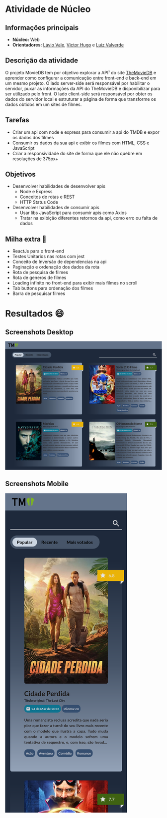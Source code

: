 # Atividade de Núcleo

## Informações principais

- **Núcleo:** Web
- **Orientadores:** [Lávio Vale](https://gitlab.com/lavio), [Victor Hugo](https://gitlab.com/victorhsmsantos) e [Luiz Valverde](https://gitlab.com/luiz2003)

## Descrição da atividade

O projeto MovieDB tem por objetivo explorar a API¹ do site [TheMovieDB](https://www.themoviedb.org/) e aprender como configurar a comunicação entre front-end e back-end em um mesmo projeto. O lado server-side será responsável por habilitar o servidor, puxar as informações da API do TheMovieDB e disponibilizar para ser utilizado pelo front. O lado client-side será responsável por obter os dados do servidor local e estruturar a página de forma que transforme os dados obtidos em um sites de filmes.

## Tarefas

- Criar um api com node e express para consumir a api do TMDB e expor os dados dos filmes
- Consumir os dados da sua api e exibir os filmes com HTML, CSS e JavaScript
- Criar a responsividade do site de forma que ele não quebre em resoluções de 375px+

## Objetivos

- Desenvolver habilidades de desenvolver apis
  - Node e Express
  - Conceitos de rotas e REST
  - HTTP Status Code
- Desenvolver habilidades de consumir apis
  - Usar libs JavaScript para consumir apis como Axios
  - Tratar na exibição diferentes retornos da api, como erro ou falta de dados

## Milha extra :rocket:

- ReactJs para o front-end
- Testes Unitarios nas rotas com jest
- Conceito de Inversão de dependencias na api
- Paginação e ordenação dos dados da rota
- Rota de pesquisa de filmes
- Rota de generos de filmes
- Loading infinito no front-end para exibir mais filmes no scroll
- Tab buttons para ordenação dos filmes
- Barra de pesquisar filmes

# Resultados :smile:

## Screenshots Desktop

<img src="docs/desktopPrint.png" alt="Screenshots das telas Desktop">

## Screenshots Mobile

<img src="docs/mobilePrint.png" alt="Screenshots das telas Mobile">
